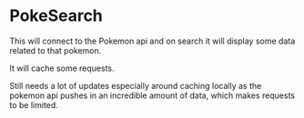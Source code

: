 # PokeSearch

This will connect to the Pokemon api and on search it will display some data related to that pokemon.

It will cache some requests.

Still needs a lot of updates especially around caching locally as the pokemon api pushes in an incredible amount of data, which makes requests to be limited.
